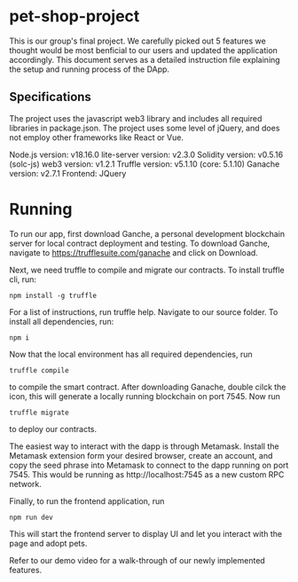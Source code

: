 # pet-shop-project
This is our group's final project. We carefully picked out 5 features we thought would be most benficial to our users and updated the application accordingly. This document serves as a detailed instruction file explaining the setup and running process of the DApp.

## Specifications
The project uses the javascript web3 library and includes all required libraries in package.json. The project uses some level of jQuery, and does not employ other frameworks like React or Vue. 

Node.js version: v18.16.0
lite-server version: v2.3.0
Solidity version: v0.5.16 (solc-js)
web3 version: v1.2.1
Truffle version: v5.1.10 (core: 5.1.10)
Ganache version:  v2.7.1
Frontend: JQuery


# Running
To run our app, first download Ganche, a personal development blockchain server for local contract deployment and testing. To download Ganche, navigate to https://trufflesuite.com/ganache and click on Download.

Next, we need truffle to compile and migrate our contracts. To install truffle cli, run:

```npm install -g truffle```

For a list of instructions, run truffle help.
Navigate to our source folder. To install all dependencies, run:

```npm i ```

Now that the local environment has all required dependencies, run 

```truffle compile```

to compile the smart contract. After downloading Ganache, double cilck the icon, this will generate a locally running blockchain on port 7545.
Now run

```truffle migrate```

to deploy our contracts.

The easiest way to interact with the dapp is through Metamask. Install the Metamask extension form your desired browser, create an account, and copy the seed phrase into Metamask to connect to the dapp running on port 7545. This would be running as http://localhost:7545 as a new custom RPC network. 

Finally, to run the frontend application, run 

```npm run dev```

This will start the frontend server to display UI and let you interact with the page and adopt pets. 

Refer to our demo video for a walk-through of our newly implemented features. 